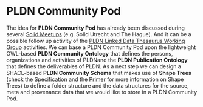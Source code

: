 <H1> PLDN Community Pod</H1>

The idea for <strong>PLDN Community Pod</strong> has already been discussed during several [Solid Meetups](https://github.com/linkeddatanl/solid-activities/tree/main/solid-meetups) (e.g. Solid Utrecht and The Hague). And it can be a possible follow up activity of the [PLDN Linked Data Thesaurus Working Group](https://github.com/linkeddatanl/pldn-vocabularies) activities. We can base a PLDN Community Pod upon the lightweight OWL-based <strong>PLDN Community Ontology</strong>  that defines the persons, organizations and activities of PLDNand the <strong>PLDN Publication Ontology</strong> that defines the deliverables of PLDN. As a next step we can design a SHACL-based <strong>PLDN Community Schema</strong> that makes use of <strong>Shape Trees</strong> (check the [Specification](https://shapetrees.github.io/specification/spec) and the [Primer](https://shapetrees.github.io/specification/primer) for more information on Shape Trees) to define a folder structure and the data structures for the source, meta and provenance data that we would like to store in a PLDN Community Pod.
